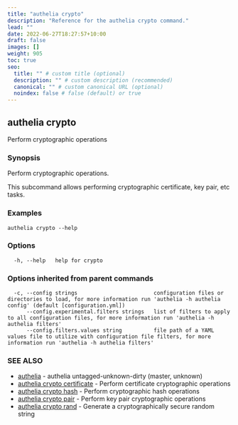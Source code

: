 ```yaml
---
title: "authelia crypto"
description: "Reference for the authelia crypto command."
lead: ""
date: 2022-06-27T18:27:57+10:00
draft: false
images: []
weight: 905
toc: true
seo:
  title: "" # custom title (optional)
  description: "" # custom description (recommended)
  canonical: "" # custom canonical URL (optional)
  noindex: false # false (default) or true
---
```


## authelia crypto

Perform cryptographic operations

### Synopsis

Perform cryptographic operations.

This subcommand allows performing cryptographic certificate, key pair, etc tasks.

### Examples

```
authelia crypto --help
```

### Options

```
  -h, --help   help for crypto
```

### Options inherited from parent commands

```
  -c, --config strings                        configuration files or directories to load, for more information run 'authelia -h authelia config' (default [configuration.yml])
      --config.experimental.filters strings   list of filters to apply to all configuration files, for more information run 'authelia -h authelia filters'
      --config.filters.values string          file path of a YAML values file to utilize with configuration file filters, for more information run 'authelia -h authelia filters'
```

### SEE ALSO

* [authelia](authelia.md)	 - authelia untagged-unknown-dirty (master, unknown)
* [authelia crypto certificate](authelia_crypto_certificate.md)	 - Perform certificate cryptographic operations
* [authelia crypto hash](authelia_crypto_hash.md)	 - Perform cryptographic hash operations
* [authelia crypto pair](authelia_crypto_pair.md)	 - Perform key pair cryptographic operations
* [authelia crypto rand](authelia_crypto_rand.md)	 - Generate a cryptographically secure random string

